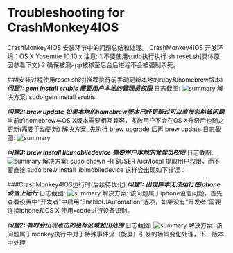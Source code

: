 # Troubleshooting for CrashMonkey4IOS
CrashMonkey4IOS 安装环节中的问题总结和处理。
CrashMonkey4IOS 开发环境：OS X Yosemtie 10.10.x
注意:
	1.不要使用sudo执行执行 sh reset.sh(具体原因参看下文)
	2.确保被测app被移至后台后进程不会被强制杀死。

###安装过程使用reset.sh时(推荐执行前手动更新本地的ruby和homebrew版本)
***问题1:	gem install erubis 需要用户本地的管理员权限***
日志截图:
<img alt="summary" src="https://github.com/vigossjjj/CrashMonkey4IOS/blob/master/pic/geminstallerror.png">
解决方案:		sudo gem install erubis

***问题2:	brew update 如果本地的homebrew版本已经更新过可以直接忽略该问题***
当前的homebrew与OS X版本需要相互兼容，多数用户不会在OS X升级后也随之更新(需要手动更新)
解决方案:		先执行 brew upgrade 后再 brew update
日志截图:
<img alt="summary" src="https://github.com/vigossjjj/CrashMonkey4IOS/blob/master/pic/brewupdatesuccess.png">

***问题3:	brew install libimobiledevice 需要用户本地的管理员权限***
日志截图:
<img alt="summary" src="https://github.com/vigossjjj/CrashMonkey4IOS/blob/master/pic/sudobrewinstallerror.png">
解决方案:		sudo chown -R $USER /usr/local 提取用户权限，而不要直接 sudo brew install libimobiledevice 这样会出现如下错误：


###CrashMonkey4IOS运行时(后续待优化)
***问题1:	出现脚本无法运行在iphone设备上运行***
日志截图:
<img alt="summary" src="https://github.com/vigossjjj/CrashMonkey4IOS/blob/master/pic/enableUIAutomation.png">
解决方案:		该问题属于iphone设置问题，首先查看设置中“开发者”中启用“EnableUIAutomation”选项，如果没有“开发者”需要连接iphone和OS X 使用xcode进行设备识别。

***问题2:	有时会出现点击的坐标区域超出范围***
日志截图:
<img alt="summary" src="https://github.com/vigossjjj/CrashMonkey4IOS/blob/master/pic/runsetorientation.png">
解决方案:		该问题属于monkey执行中对于特殊事件流（旋屏）引发的场景变化处理，下一版本中处理
